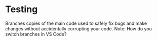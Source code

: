 # Testing
Branches copies of the main code used to safely fix bugs and make changes without accidentally corrupting your code.
Note: How do you switch branches in VS Code?